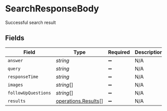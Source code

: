 # SearchResponseBody

Successful search result


## Fields

| Field                                                      | Type                                                       | Required                                                   | Description                                                |
| ---------------------------------------------------------- | ---------------------------------------------------------- | ---------------------------------------------------------- | ---------------------------------------------------------- |
| `answer`                                                   | *string*                                                   | :heavy_minus_sign:                                         | N/A                                                        |
| `query`                                                    | *string*                                                   | :heavy_minus_sign:                                         | N/A                                                        |
| `responseTime`                                             | *string*                                                   | :heavy_minus_sign:                                         | N/A                                                        |
| `images`                                                   | *string*[]                                                 | :heavy_minus_sign:                                         | N/A                                                        |
| `followUpQuestions`                                        | *string*[]                                                 | :heavy_minus_sign:                                         | N/A                                                        |
| `results`                                                  | [operations.Results](../../models/operations/results.md)[] | :heavy_minus_sign:                                         | N/A                                                        |